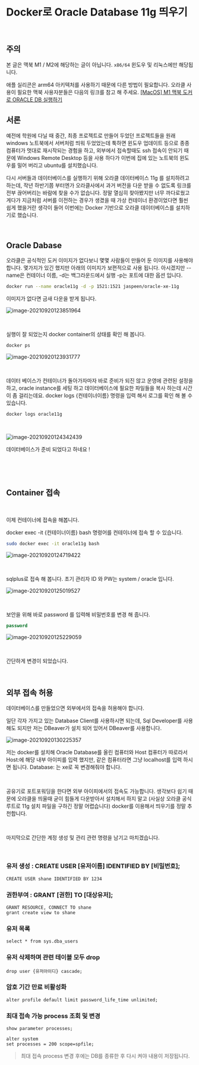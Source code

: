 # Docker로 Oracle Database 11g 띄우기

​	

## 주의

본 글은 맥북 M1 / M2에 해당하는 글이 아닙니다. `x86/64` 윈도우 및 리눅스에만 해당됩니다.

애플 실리콘은 arm64 아키텍처를 사용하기 때문에 다른 방법이 필요합니다. 오라클 사용이 필요한 맥북 사용자분들은 다음의 링크를 참고 해 주세요. [[MacOS] M1 맥북 도커로 ORACLE DB 실행하기](https://shanepark.tistory.com/400)	

## 서론	

예전에 학원에 다닐 때 중간, 최종 프로젝트로 만들어 두었던 프로젝트들을 원래 windows 노트북에서 서버처럼 띄워 두었었는데 툭하면 윈도우 업데이트 등으로 종종 컴퓨터가 멋대로 재시작되는 경험을 하고, 외부에서 접속할때도 ssh 접속이 안되기 때문에  Windows Remote Desktop 등을 사용 하다가 이번에 집에 있는 노트북의 윈도우를 밀어 버리고 ubuntu를 설치했습니다.

다시 서버들과 데이터베이스를 실행하기 위해 오라클 데이터베이스 11g 를 설치하려고 하는데, 작년 하반기쯤 부터엔가 오라클사에서 과거 버전을 다운 받을 수 없도록 링크를 전부 끊어버리는 바람에  찾을 수가 없습니다. 정말 열심히 찾아봤지만 너무 까다로웠고 게다가 지금처럼 서버를 이전하는 경우가 생겼을 때 가상 컨테이너 환경이었다면 훨씬 쉽게 했을거란 생각이 들어 이번에는 Docker 기반으로 오라클 데이터베이스를 설치하기로 했습니다.

​	

## Oracle Dabase

오라클은 공식적인 도커 이미지가 없다보니 몇몇 사람들이 만들어 둔 이미지를 사용해야 합니다. 몇가지가 있긴 했지만 아래의 이미지가 보편적으로 사용 됩니다. 아시겠지만 --name은 컨테이너 이름, -d는 백그라운드에서 실행 -p는 포트에 대한 옵션 입니다.

```bash
docker run --name oracle11g -d -p 1521:1521 jaspeen/oracle-xe-11g
```

이미지가 없다면 금새 다운을 받게 됩니다.

![image-20210920123851964](https://raw.githubusercontent.com/Shane-Park/markdownBlog/master/devops/docker/oracle.assets/image-20210920123851964.png)

​	

실행이 잘 되었는지 docker container의 상태를 확인 해 봅니다.		

```bash
docker ps
```

![image-20210920123931777](https://raw.githubusercontent.com/Shane-Park/markdownBlog/master/devops/docker/oracle.assets/image-20210920123931777.png)

​		

데이터 베이스가 컨테이너가 돌아가자마자 바로 준비가 되진 않고 운영에 관련된 설정을 하고, oracle instance를 세팅 하고 데이터베이스에 필요한 파일들을 복사 하는데 시간이 좀 걸리는데요. docker logs {컨테이너이름} 명령을 입력 해서 로그를 확인 해 볼 수 있습니다.

```bash
docker logs oracle11g
```

​	

![image-20210920124342439](https://raw.githubusercontent.com/Shane-Park/markdownBlog/master/devops/docker/oracle.assets/image-20210920124342439.png)

데이터베이스가 준비 되었다고 하네요 ! 

​	

​	

## Container 접속

​	

이제 컨테이너에 접속을 해봅니다. 

docker exec -it {컨테이너이름} bash 명령어를 컨테이너에 접속 할 수 있습니다.

```bash
sudo docker exec -it oracle11g bash
```

![image-20210920124719422](https://raw.githubusercontent.com/Shane-Park/markdownBlog/master/devops/docker/oracle.assets/image-20210920124719422.png)

​	

sqlplus로 접속 해 봅니다. 초기 관리자 ID 와 PW는 system / oracle 입니다.

![image-20210920125019527](https://raw.githubusercontent.com/Shane-Park/markdownBlog/master/devops/docker/oracle.assets/image-20210920125019527.png)

​	

보안을 위해 바로 password 를 입력해 비밀번호를 변경 해 줍니다.

```sql
password
```

![image-20210920125229059](https://raw.githubusercontent.com/Shane-Park/markdownBlog/master/devops/docker/oracle.assets/image-20210920125229059.png)

​	

간단하게 변경이 되었습니다.

​	

## 외부 접속 허용

데이터베이스를 만들었으면 외부에서의 접속을 허용해야 합니다.

일단 각자 가지고 있는 Database Client를 사용하시면 되는데, Sql Developer를 사용해도 되지만 저는 DBeaver가 설치 되어 있어서 DBeaver를 사용합니다.

![image-20210920130225357](https://raw.githubusercontent.com/Shane-Park/markdownBlog/master/devops/docker/oracle.assets/image-20210920130225357.png)

저는 docker를 설치해 Oracle Database를 올린 컴퓨터와 Host 컴퓨터가 따로라서 Host:에 해당 내부 아이피를 입력 했지만, 같은 컴퓨터라면 그냥 localhost를 입력 하시면 됩니다. Database: 는 xe로 꼭 변경해줘야 합니다.

​	

공유기로 포트포워딩을 한다면 외부 아이피에서의 접속도 가능합니다. 생각보다 쉽기 때문에 오라클을 띄울때 굳이 힘들게 다운받아서 설치해서 하지 말고 (사실상 오라클 공식 루트로 11g 설치 파일을 구하긴 정말 어렵습니다) docker를 이용해서 띄우기를 정말 추천합니다.

​	

마지막으로 간단한 계정 생성 및 관리 관련 명령을 남기고 마치겠습니다.

​	

### 유저 생성 : CREATE USER [유저이름] IDENTIFIED BY [비밀번호];
```
CREATE USER shane IDENTIFIED BY 1234
```
### 권한부여 : GRANT [권한] TO [대상유저];
```
GRANT RESOURCE, CONNECT TO shane
grant create view to shane
```
### 유저 목록
```
select * from sys.dba_users
```
### 유저 삭제하며 관련 테이블 모두 drop
```
drop user {유저아이디} cascade;
```

### 암호 기간 만료 비활성화
```
alter profile default limit password_life_time unlimited;
```

### 최대 접속 가능 process 조회 및 변경
```
show parameter processes;
```

```
alter system
set processes = 200 scope=spfile;
```
> 최대 접속 process 변경 후에는 DB를 종류한 후 다시 켜야 내용이 저장됩니다.

